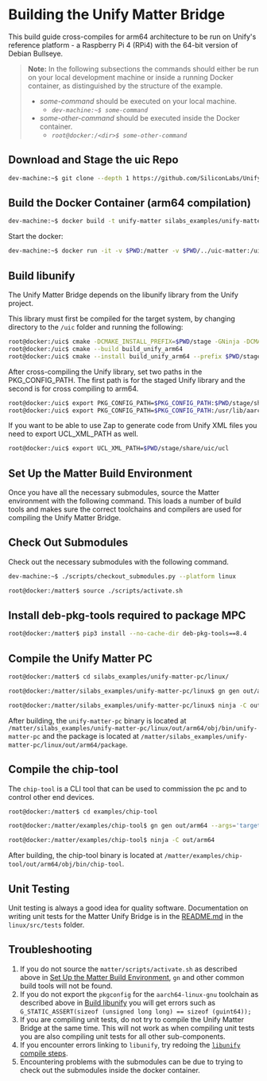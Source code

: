# Building the Unify Matter Bridge

This build guide cross-compiles for arm64 architecture to be run on Unify's
reference platform - a Raspberry Pi 4 (RPi4) with the 64-bit version of Debian
Bullseye.

> **Note:** In the following subsections the commands should either be run on
> your local development machine or inside a running Docker container, as
> distinguished by the structure of the example.
>
> -   _some-command_ should be executed on your local machine.
>     -   _`dev-machine:~$ some-command`_
> -   _some-other-command_ should be executed inside the Docker container.
>     -   _`root@docker:/<dir>$ some-other-command`_

## Download and Stage the uic Repo

```bash
dev-machine:~$ git clone --depth 1 https://github.com/SiliconLabs/UnifySDK.git --recursive ../uic-matter
```

## Build the Docker Container (arm64 compilation)

```bash
dev-machine:~$ docker build -t unify-matter silabs_examples/unify-matter-common/docker/
```

Start the docker:

```bash
dev-machine:~$ docker run -it -v $PWD:/matter -v $PWD/../uic-matter:/uic unify-matter
```

## Build libunify

The Unify Matter Bridge depends on the libunify library from the Unify project.

This library must first be compiled for the target system, by changing directory
to the `/uic` folder and running the following:

```bash
root@docker:/uic$ cmake -DCMAKE_INSTALL_PREFIX=$PWD/stage -GNinja -DCMAKE_TOOLCHAIN_FILE=$PWD/cmake/arm64_debian.cmake  -B build_unify_arm64/ -S components -DBUILD_TESTING=OFF
root@docker:/uic$ cmake --build build_unify_arm64
root@docker:/uic$ cmake --install build_unify_arm64 --prefix $PWD/stage
```

After cross-compiling the Unify library, set two paths in the PKG_CONFIG_PATH.
The first path is for the staged Unify library and the second is for cross
compiling to arm64.

```bash
root@docker:/uic$ export PKG_CONFIG_PATH=$PKG_CONFIG_PATH:$PWD/stage/share/pkgconfig
root@docker:/uic$ export PKG_CONFIG_PATH=$PKG_CONFIG_PATH:/usr/lib/aarch64-linux-gnu/pkgconfig
```

If you want to be able to use Zap to generate code from Unify XML files you need
to export UCL_XML_PATH as well.

```bash
root@docker:/uic$ export UCL_XML_PATH=$PWD/stage/share/uic/ucl
```

## Set Up the Matter Build Environment

Once you have all the necessary submodules, source the Matter environment with
the following command. This loads a number of build tools and makes sure the
correct toolchains and compilers are used for compiling the Unify Matter Bridge.

## Check Out Submodules

Check out the necessary submodules with the following command.

```bash
dev-machine:~$ ./scripts/checkout_submodules.py --platform linux
```

```bash
root@docker:/matter$ source ./scripts/activate.sh
```
## Install deb-pkg-tools required to package MPC
```bash
root@docker:/matter$ pip3 install --no-cache-dir deb-pkg-tools==8.4
```
## Compile the Unify Matter PC

```bash
root@docker:/matter$ cd silabs_examples/unify-matter-pc/linux/

root@docker:/matter/silabs_examples/unify-matter-pc/linux$ gn gen out/arm64 --args='target_cpu="arm64"'

root@docker:/matter/silabs_examples/unify-matter-pc/linux$ ninja -C out/arm64
```

After building, the `unify-matter-pc` binary is located at
`/matter/silabs_examples/unify-matter-pc/linux/out/arm64/obj/bin/unify-matter-pc` and the package is located at 
`/matter/silabs_examples/unify-matter-pc/linux/out/arm64/package`.

## Compile the chip-tool

The `chip-tool` is a CLI tool that can be used to commission the pc and to
control other end devices.

```bash
root@docker:/matter$ cd examples/chip-tool

root@docker:/matter/examples/chip-tool$ gn gen out/arm64 --args='target_cpu="arm64"'

root@docker:/matter/examples/chip-tool$ ninja -C out/arm64
```

After building, the chip-tool binary is located at
`/matter/examples/chip-tool/out/arm64/obj/bin/chip-tool`.

## Unit Testing

Unit testing is always a good idea for quality software. Documentation on
writing unit tests for the Matter Unify Bridge is in the
[README.md](linux/src/tests/README.md) in the `linux/src/tests` folder.

## Troubleshooting

1. If you do not source the `matter/scripts/activate.sh` as described above in
   [Set Up the Matter Build Environment](#set-up-the-matter-build-environment),
   `gn` and other common build tools will not be found.
2. If you do not export the `pkgconfig` for the `aarch64-linux-gnu` toolchain as
   described above in [Build libunify](#build-libunify) you will get errors such
   as `G_STATIC_ASSERT(sizeof (unsigned long long) == sizeof (guint64));`
3. If you are compiling unit tests, do not try to compile the Unify Matter
   Bridge at the same time. This will not work as when compiling unit tests you
   are also compiling unit tests for all other sub-components.
4. If you encounter errors linking to `libunify`, try redoing the
   [`libunify` compile steps](#build-libunify).
5. Encountering problems with the submodules can be due to trying to check out
   the submodules inside the docker container.
